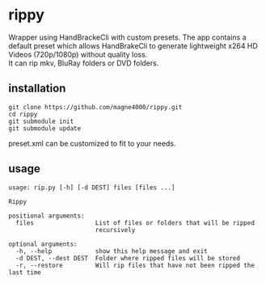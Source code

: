 rippy
=====

Wrapper using HandBrackeCli with custom presets.
The app contains a default preset which allows HandBrakeCli to generate lightweight x264 HD Videos (720p/1080p) without quality loss.  
It can rip mkv, BluRay folders or DVD folders.  

installation
------------
```
git clone https://github.com/magne4000/rippy.git
cd rippy
git submodule init
git submodule update
```
preset.xml can be customized to fit to your needs.

usage
-----
```
usage: rip.py [-h] [-d DEST] files [files ...]

Rippy

positional arguments:
  files                 List of files or folders that will be ripped
                        recursively

optional arguments:
  -h, --help            show this help message and exit
  -d DEST, --dest DEST  Folder where ripped files will be stored
  -r, --restore         Will rip files that have not been ripped the last time
```
